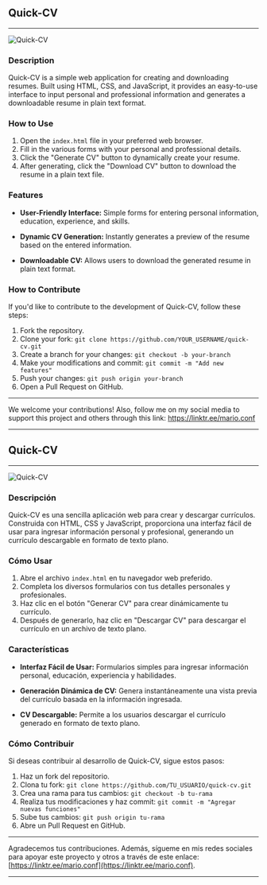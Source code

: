 ## Quick-CV

---

![Quick-CV](https://cdn-images.zety.com/pages/plain_text_resume_example_template_nanica.png)

### Description

Quick-CV is a simple web application for creating and downloading resumes. Built using HTML, CSS, and JavaScript, it provides an easy-to-use interface to input personal and professional information and generates a downloadable resume in plain text format.

### How to Use

1. Open the `index.html` file in your preferred web browser.
2. Fill in the various forms with your personal and professional details.
3. Click the "Generate CV" button to dynamically create your resume.
4. After generating, click the "Download CV" button to download the resume in a plain text file.

### Features

- **User-Friendly Interface:** Simple forms for entering personal information, education, experience, and skills.
  
- **Dynamic CV Generation:** Instantly generates a preview of the resume based on the entered information.

- **Downloadable CV:** Allows users to download the generated resume in plain text format.

### How to Contribute

If you'd like to contribute to the development of Quick-CV, follow these steps:

1. Fork the repository.
2. Clone your fork: `git clone https://github.com/YOUR_USERNAME/quick-cv.git`
3. Create a branch for your changes: `git checkout -b your-branch`
4. Make your modifications and commit: `git commit -m "Add new features"`
5. Push your changes: `git push origin your-branch`
6. Open a Pull Request on GitHub.
---
We welcome your contributions! Also, follow me on my social media to support this project and others through this link:  https://linktr.ee/mario.conf

---

## Quick-CV 

---

![Quick-CV](https://cdn-images.zety.com/pages/plain_text_resume_example_template_nanica.png)

### Descripción

Quick-CV es una sencilla aplicación web para crear y descargar currículos. Construida con HTML, CSS y JavaScript, proporciona una interfaz fácil de usar para ingresar información personal y profesional, generando un currículo descargable en formato de texto plano.

### Cómo Usar

1. Abre el archivo `index.html` en tu navegador web preferido.
2. Completa los diversos formularios con tus detalles personales y profesionales.
3. Haz clic en el botón "Generar CV" para crear dinámicamente tu currículo.
4. Después de generarlo, haz clic en "Descargar CV" para descargar el currículo en un archivo de texto plano.

### Características

- **Interfaz Fácil de Usar:** Formularios simples para ingresar información personal, educación, experiencia y habilidades.
  
- **Generación Dinámica de CV:** Genera instantáneamente una vista previa del currículo basada en la información ingresada.

- **CV Descargable:** Permite a los usuarios descargar el currículo generado en formato de texto plano.

### Cómo Contribuir

Si deseas contribuir al desarrollo de Quick-CV, sigue estos pasos:

1. Haz un fork del repositorio.
2. Clona tu fork: `git clone https://github.com/TU_USUARIO/quick-cv.git`
3. Crea una rama para tus cambios: `git checkout -b tu-rama`
4. Realiza tus modificaciones y haz commit: `git commit -m "Agregar nuevas funciones"`
5. Sube tus cambios: `git push origin tu-rama`
6. Abre un Pull Request en GitHub.
   
---

Agradecemos tus contribuciones. Además, sígueme en mis redes sociales para apoyar este proyecto y otros a través de este enlace: [https://linktr.ee/mario.conf](https://linktr.ee/mario.conf).

---

